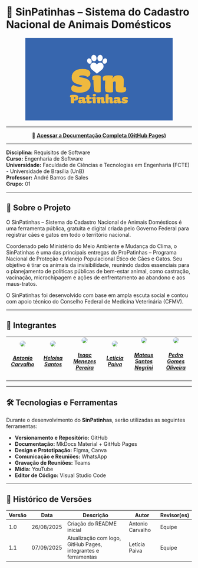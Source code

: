 # 🐾 SinPatinhas – Sistema do Cadastro Nacional de Animais Domésticos

<p align="center">
  <img src="docs/assets/images/sinpatinhas_logo.png" alt="Logo SinPatinhas" width="400"/>
</p>

---

<p align="center">
  📖 <a href="https://requisitos-de-software.github.io/2025.2-SinPatinhas/" target="_blank"><b>Acessar a Documentação Completa (GitHub Pages)</b></a>
</p>

---

**Disciplina:** Requisitos de Software  
**Curso:** Engenharia de Software  
**Universidade:** Faculdade de Ciências e Tecnologias em Engenharia (FCTE) - Universidade de Brasília (UnB)  
**Professor:** André Barros de Sales  
**Grupo:** 01  

---

## 📌 Sobre o Projeto

O SinPatinhas – Sistema do Cadastro Nacional de Animais Domésticos é uma ferramenta pública, gratuita e digital criada pelo Governo Federal para registrar cães e gatos em todo o território nacional.

Coordenado pelo Ministério do Meio Ambiente e Mudança do Clima, o SinPatinhas é uma das principais entregas do ProPatinhas – Programa Nacional de Proteção e Manejo Populacional Ético de Cães e Gatos. Seu objetivo é tirar os animais da invisibilidade, reunindo dados essenciais para o planejamento de políticas públicas de bem-estar animal, como castração, vacinação, microchipagem e ações de enfrentamento ao abandono e aos maus-tratos.

O SinPatinhas foi desenvolvido com base em ampla escuta social e contou com apoio técnico do Conselho Federal de Medicina Veterinária (CFMV).

---

## 👥 Integrantes

<center>
<table style="margin-left: auto; margin-right: auto;">
  <tr>
        <td align="center">
            <a href="https://github.com/antonioscarvalho">
                <img style="border-radius: 50%;" src="https://github.com/antonioscarvalho.png?size=150" width="150px;"/>
                <h5 class="text-center">Antonio Carvalho</h5>
            </a>
        </td>
        <td align="center">
            <a href="https://github.com/Heloisa-Santos">
                <img style="border-radius: 50%;" src="https://github.com/Heloisa-Santos.png?size=150" width="150px;"/>
                <h5 class="text-center">Heloísa Santos</h5>
            </a>
        </td>
      <td align="center">
            <a href="https://github.com/ispratamena250">
                <img style="border-radius: 50%;" src="https://github.com/ispratamena250.png?size=150" width="150px;"/>
                <h5 class="text-center">Isaac Menezes Pereira</h5>
            </a>
        </td>
    <td align="center">
            <a href="https://github.com/leticiakrpaiva">
                <img style="border-radius: 50%;" src="https://github.com/leticiakrpaiva.png?size=150" width="150px;"/>
                <h5 class="text-center">Letícia Paiva</h5>
            </a>
        </td>
    <td align="center">
            <a href="https://github.com/14luke08">
                <img style="border-radius: 50%;" src="https://github.com/14luke08.png?size=150" width="150px;"/>
                <h5 class="text-center">Mateus Santos Negrini</h5>
            </a>
        </td>
    <td align="center">
            <a href="https://github.com/pedrog0">
                <img style="border-radius: 50%;" src="https://github.com/pedrog0.png?size=150" width="150px;"/>
                <h5 class="text-center">Pedro Gomes Oliveira</h5>
            </a>
        </td>
    </tr>
</table>
</center>


---

## 🛠️ Tecnologias e Ferramentas

Durante o desenvolvimento do **SinPatinhas**, serão utilizadas as seguintes ferramentas:

- **Versionamento e Repositório:** GitHub  
- **Documentação:** MkDocs Material + GitHub Pages  
- **Design e Prototipação:** Figma, Canva  
- **Comunicação e Reuniões:** WhatsApp
- **Gravação de Reuniões:** Teams  
- **Mídia:** YouTube  
- **Editor de Código:** Visual Studio Code  

---


## 📝 Histórico de Versões

| Versão | Data       | Descrição                                   | Autor       | Revisor(es) |
|--------|------------|---------------------------------------------|-------------|-------------|
| 1.0    | 26/08/2025 | Criação do README inicial                   | Antonio Carvalho | Equipe      |
| 1.1    | 07/09/2025 | Atualização com logo, GitHub Pages, integrantes e ferramentas | Letícia Paiva | Equipe      |

